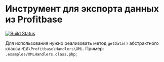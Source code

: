 # Инструмент для экспорта данных из Profitbase
[![Build Status](https://travis-ci.com/kulizh/profitbase-export.svg?branch=master)](https://travis-ci.com/kulizh/profitbase-export)

Для использования нужно реализовать метод `getData()` абстрактного класса `M18\Profitbase\Handlers\XML`. Пример: `.examples/XMLHandlers.class.php`;